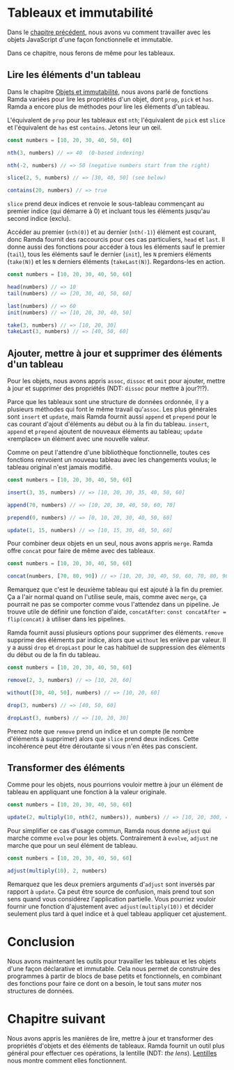 # Tableaux et immutabilité

Dans le [chapitre précédent](objets-et-immutabilite.md), nous avons vu comment travailler avec les objets JavaScript d'une façon fonctionnelle et immutable.

Dans ce chapitre, nous ferons de même pour les tableaux.

## Lire les éléments d'un tableau

Dans le chapitre [Objets et immutabilité](objets-et-immutabilite.md), nous avons parlé de fonctions Ramda variées pour lire les propriétés d'un objet, dont `prop`, `pick` et `has`. Ramda a encore plus de méthodes pour lire les éléments d'un tableau.

L'équivalent de `prop` pour les tableaux est `nth`; l'équivalent de `pick` est `slice` et l'équivalent de `has` est `contains`. Jetons leur un œil.

```js
const numbers = [10, 20, 30, 40, 50, 60]

nth(3, numbers) // => 40  (0-based indexing)

nth(-2, numbers) // => 50 (negative numbers start from the right)

slice(2, 5, numbers) // => [30, 40, 50] (see below)

contains(20, numbers) // => true
```

`slice` prend deux indices et renvoie le sous-tableau commençant au premier indice \(qui démarre à 0\) et incluant tous les éléments jusqu'au second indice \(exclu\).

Accéder au premier \(`nth(0)`\) et au dernier \(`nth(-1)`\) élément est courant, donc Ramda fournit des raccourcis pour ces cas particuliers, `head` et `last`. Il donne aussi des fonctions pour accéder à tous les éléments sauf le premier \(`tail`\), tous les éléments sauf le dernier \(`init`\), les `N` premiers éléments \(`take(N)`\) et les `N` derniers éléments \(`takeLast(N)`\). Regardons-les en action.

```js
const numbers = [10, 20, 30, 40, 50, 60]

head(numbers) // => 10
tail(numbers) // => [20, 30, 40, 50, 60]

last(numbers) // => 60
init(numbers) // => [10, 20, 30, 40, 50]

take(3, numbers) // => [10, 20, 30]
takeLast(3, numbers) // => [40, 50, 60]
```

## Ajouter, mettre à jour et supprimer des éléments d'un tableau

Pour les objets, nous avons appris `assoc`, `dissoc` et `omit` pour ajouter, mettre à jour et supprimer des propriétés \(NDT: `dissoc` pour mettre à jour?!?\).

Parce que les tableaux sont une structure de données ordonnée, il y a plusieurs méthodes qui font le même travail qu'`assoc`. Les plus générales sont `insert` et `update`, mais Ramda fournit aussi `append` et `prepend` pour le cas courant d'ajout d'éléments au début ou à la fin du tableau. `insert`, `append` et `prepend` ajoutent de nouveaux éléments au tableau; `update` «remplace» un élément avec une nouvelle valeur.

Comme on peut l'attendre d'une bibliothèque fonctionnelle, toutes ces fonctions renvoient un nouveau tableau avec les changements voulus; le tableau original n'est jamais modifié.

```js
const numbers = [10, 20, 30, 40, 50, 60]

insert(3, 35, numbers) // => [10, 20, 30, 35, 40, 50, 60]

append(70, numbers) // => [10, 20, 30, 40, 50, 60, 70]

prepend(0, numbers) // => [0, 10, 20, 30, 40, 50, 60]

update(1, 15, numbers) // => [10, 15, 30, 40, 50, 60]
```

Pour combiner deux objets en un seul, nous avons appris `merge`. Ramda offre `concat` pour faire de même avec des tableaux.

```js
const numbers = [10, 20, 30, 40, 50, 60]

concat(numbers, [70, 80, 90]) // => [10, 20, 30, 40, 50, 60, 70, 80, 90]
```

Remarquez que c'est le deuxième tableau qui est ajouté à la fin du premier. Ça a l'air normal quand on l'utilise seule, mais, comme avec `merge`, ça pourrait ne pas se comporter comme vous l'attendez dans un pipeline. Je trouve utile de définir une fonction d'aide, `concatAfter`: `const concatAfter = flip(concat)` à utiliser dans les pipelines.

Ramda fournit aussi plusieurs options pour supprimer des éléments. `remove` supprime des éléments par indice, alors que `without` les enlève par valeur. Il y a aussi `drop` et `dropLast` pour le cas habituel de suppression des éléments du début ou de la fin du tableau.

```js
const numbers = [10, 20, 30, 40, 50, 60]

remove(2, 3, numbers) // => [10, 20, 60]

without([30, 40, 50], numbers) // => [10, 20, 60]

drop(3, numbers) // => [40, 50, 60]

dropLast(3, numbers) // => [10, 20, 30]
```

Prenez note que `remove` prend un indice et un compte \(le nombre d'éléments à supprimer\) alors que `slice` prend deux indices. Cette incohérence peut être déroutante si vous n'en êtes pas conscient.

## Transformer des éléments

Comme pour les objets, nous pourrions vouloir mettre à jour un élément de tableau en appliquant une fonction à la valeur originale.

```js
const numbers = [10, 20, 30, 40, 50, 60]

update(2, multiply(10, nth(2, numbers)), numbers) // => [10, 20, 300, 40, 50, 60]
```

Pour simplifier ce cas d'usage commun, Ramda nous donne `adjust` qui marche comme `evolve` pour les objets. Contrairement à `evolve`, `adjust` ne marche que pour un seul élément de tableau.

```js
const numbers = [10, 20, 30, 40, 50, 60]

adjust(multiply(10), 2, numbers)
```

Remarquez que les deux premiers arguments d'`adjust` sont inversés par rapport à `update`. Ça peut être source de confusion, mais prend tout son sens quand vous considérez l'application partielle. Vous pourriez vouloir fournir une fonction d'ajustement avec `adjust(multiply(10))` et décider seulement plus tard à quel indice et à quel tableau appliquer cet ajustement.

# Conclusion

Nous avons maintenant les outils pour travailler les tableaux et les objets d'une façon déclarative et immutable. Cela nous permet de construire des programmes à partir de blocs de base petits et fonctionnels, en combinant des fonctions pour faire ce dont on a besoin, le tout sans _muter_ nos structures de données.

# Chapitre suivant

Nous avons appris les manières de lire, mettre à jour et transformer des propriétés d'objets et des éléments de tableaux. Ramda fournit un outil plus général pour effectuer ces opérations, la lentille \(NDT: _the lens_\). [Lentilles](lentilles.md) nous montre comment elles fonctionnent.

